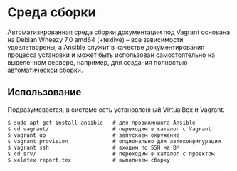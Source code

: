 # Среда сборки 

Автоматизированная среда сборки документации под Vagrant основана на Debian Wheezy 7.0 amd64 (+texlive) – 
все зависимости удовлетворены, а Ansible служит в качестве документирования процесса установки и может быть
использован самостоятельно на выделенном сервере, например, для создания полностью автоматической сборки.

## Использование

Подразумевается, в системе есть установленный VirtualBox и Vagrant.

    $ sudo apt-get install ansible   # для провижининга Ansible
    $ cd vagrant/                    # переходим в каталог с Vagrant
    $ vagrant up                     # запускаем окружение
    $ vagrant provision              # опционально для автоконфигурации
    $ vagrant ssh                    # входим по SSH на ВМ
    $ cd srv/                        # переходим в каталог с проектом
    $ xelatex report.tex             # выполняем сборку
